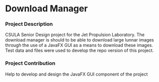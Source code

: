 # Download Manager

### Project Description

CSULA Senior Design project for the Jet Propulsion Laboratory. 
The download manager is should to be able to download large lunnar images through the use
of a JavaFX GUI as a means to download these images. Test data and files were used to develop the repo version of this
project. 

### Project Contribution
Help to develop and design the JavaFX GUI component of the project
